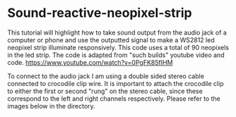 # Sound-reactive-neopixel-strip
This tutorial will highlight how to take sound output from the audio jack of a computer or phone and use the outputted signal to make a WS2812 led neopixel strip illuminate responsively. This code uses a total of 90 neopixels in the led strip. The code is adapted from "such builds" youtube video and code.
https://www.youtube.com/watch?v=0PgFK85fIHM

To connect to the audio jack I am using a double sided stereo cable connected to crocodile clip wire. It is important to attach the crocodile clip to either the first or second "rung" on the stereo cable, since these correspond to the left and right channels respectively. Please refer to the images below in the directory.

